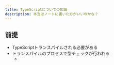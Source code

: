 ```yaml
---
title: TypeScriptについての知識
description: 本当はノートに書いた方がいいのかな？
---
```

## 前提
- TypeScriptトランスパイルされる必要がある
- トランスパイルのプロセスで型チェックが行われる
  - <script>による読み込みではTypeScriptは動かない
  - インラインスクリプトはグローバルスコープで実行され、モジュール機能が使えない
- モジュールシステムはES6以降の機能で、ファイルスコープを持つ
